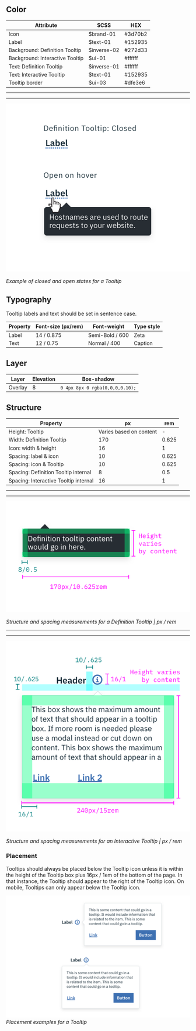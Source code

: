 ## Color

| Attribute              | SCSS      | HEX       |
|--------------------|-----------|-----------|
| Icon               | $brand-01 | #3d70b2   |
| Label               | $text-01  | #152935   |
| Background: Definition Tooltip  | $inverse-02 | #272d33 |
| Background: Interactive Tooltip  | $ui-01    | #ffffff   |
| Text: Definition Tooltip  | $inverse-01 | #ffffff   |
| Text: Interactive Tooltip | $text-01  | #152935   |
| Tooltip border     | $ui-03    | #dfe3e6   |

---
***
>  
![Closed and open states for a Tooltip](images/tooltip-style-1.png)

_Example of closed and open states for a Tooltip_

## Typography

Tooltip labels and text should be set in sentence case.

| Property | Font-size (px/rem)     | Font-weight  | Type style |
|----------|-----------------|--------------|---|
| Label   | 14 / 0.875    | Semi-Bold / 600   | Zeta |
| Text     | 12 / 0.75 | Normal / 400 | Caption |

## Layer

| Layer      | Elevation     | Box-shadow      |
|------------|----------|----------|
| Overlay    | 8        | `0 4px 8px 0 rgba(0,0,0,0.10);`  |

## Structure

| Property                | px  | rem   |
|-------------------------|-----|-------|
| Height: Tooltip  | Varies based on content  | -    |
| Width: Definition Tooltip  | 170 | 0.625 |
| Icon: width & height    | 16  | 1     |
| Spacing: label & icon   | 10  | 0.625 |
| Spacing: icon & Tooltip | 10  | 0.625 |
| Spacing: Definition Tooltip internal       | 8  | 0.5   |
| Spacing: Interactive Tooltip internal       | 16  | 1   |


---
***
>  
![Structure and spacing measurements for a definition tooltip](images/tooltip-style-4.png)

_Structure and spacing measurements for a Definition Tooltip | px / rem_

---
***
>  
![Structure and spacing measurements for an Interactive tooltip](images/tooltip-style-2.png)

_Structure and spacing measurements for an Interactive Tooltip | px / rem_

### Placement

Tooltips should always be placed below the Tooltip icon unless it is within the height of the Tooltip box plus 16px / 1em of the bottom of the page. In that instance, the Tooltip should appear to the right of the Tooltip icon. On mobile, Tooltips can only appear below the Tooltip icon.

![Placement examples for a Tooltip](images/tooltip-style-3.png)
_Placement examples for a Tooltip_
